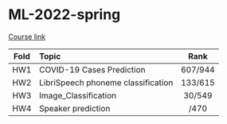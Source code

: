 # ML-2022-spring
[Course link](https://speech.ee.ntu.edu.tw/~hylee/ml/2022-spring.php?fbclid=IwAR0cArEoSyS59K34Xv5o3b-6nhX76ip0ln7A989RIuadzZdQwQZZPJWO7tw)

|Fold | Topic                            |  Rank |
|:---:|:---------------------------------|:-----:|
|HW1  |COVID-19 Cases Prediction         |607/944|
|HW2  |LibriSpeech phoneme classification|133/615|
|HW3  |Image_Classification              | 30/549|
|HW4  |Speaker prediction                |/470|

